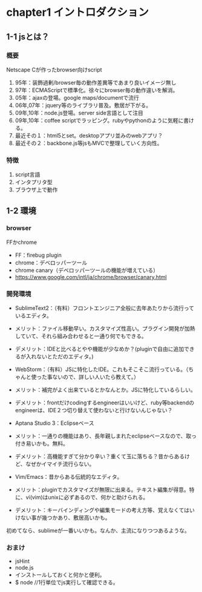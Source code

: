 # chapter1 イントロダクション

## 1-1 jsとは？

### 概要

Netscape Cが作ったbrowser向けscript

1. 95年：装飾過剰/browser毎の動作差異等であまり良いイメージ無し
1. 97年：ECMAScriptで標準化。徐々にbrowser毎の動作違いを解消。
1. 05年：ajaxの登場。google maps/documentで流行
1. 06年,07年：jquery等のライブラリ普及。敷居が下がる。
1. 09年,10年：node.js登場。server side言語として注目
1. 09年,10年：coffee scriptでラッピング。rubyやpythonのように気軽に書ける。
1. 最近その１：html5とset。desktopアプリ並みのwebアプリ？
1. 最近その２：backbone.js等jsもMVCで整理していく方向性。



### 特徴

1. script言語
1. インタプリタ型
1. ブラウザ上で動作

## 1-2 環境

### browser

FFかchrome
- FF：firebug plugin
- chrome：デベロッパーツール
 - chrome canary（デベロッパーツールの機能が増えている）
 - https://www.google.com/intl/ja/chrome/browser/canary.html

### 開発環境

- SublimeText2：（有料）フロントエンジニア全般に去年あたりから流行っているエディタ。
 - メリット：ファイル移動早い。カスタマイズ性高い。プラグイン開発が加熱していて、それら組み合わせると一通り何でもできる。
 - デメリット：IDEと比べるとやや機能が少なめか？(pluginで自由に追加できるが入れないとただのエディタ。)

- WebStorm：（有料）JSに特化したIDE。これもそこそこ流行っている。（ちゃんと使った事ないので、詳しい人いたら教えて。）
 - メリット：補完がよく出来ているとかなんとか。JSに特化しているらしい。
 - デメリット：frontだけcodingするengineerはいいけど、ruby等backendのengineerは、IDE２つ切り替えて使わないと行けないんじゃない？

- Aptana Studio 3：Eclipseベース
 - メリット：一通りの機能はあり、長年親しまれたeclipseベースなので、取っ付き易いかも。無料。
 - デメリット：高機能すぎて分かり辛い？重くて玉に落ちる？昔からあるけど、なぜかイマイチ流行らない。

- Vim/Emacs：昔からある伝統的なエディタ。
 - メリット：pluginでカスタマイズが無限に出来る。テキスト編集が得意。特に、vi(vim)はunixに必ずあるので、何かと助けられる。
 - デメリット：キーバインディングや編集モードの考え方等、覚えなくてはいけない事が幾つかあり、敷居高いかも。


初めてなら、sublimeが一番いいかも。なんか、主流になりつつあるような。


### おまけ

- jsHint
- node.js
 - インストールしておくと何かと便利。
 - $ node //1行単位でjs実行して確認できる。


